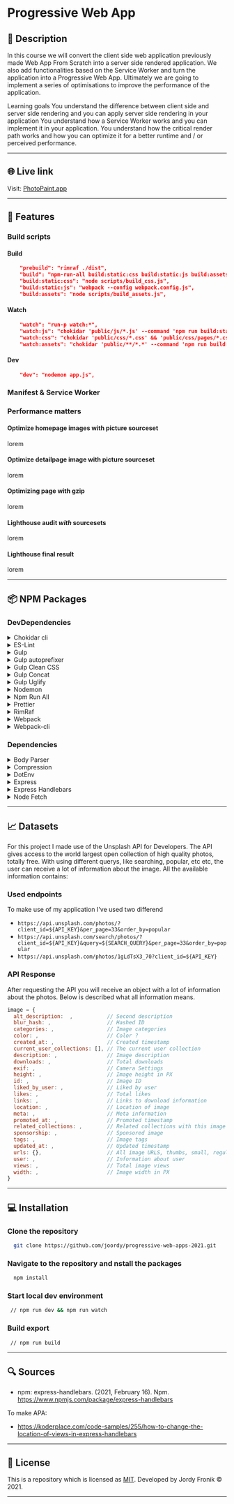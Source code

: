# Progressive Web App

## 🔦 **Description**

In this course we will convert the client side web application previously made Web App From Scratch into a server side rendered application. We also add functionalities based on the Service Worker and turn the application into a Progressive Web App. Ultimately we are going to implement a series of optimisations to improve the performance of the application.

Learning goals
You understand the difference between client side and server side rendering and you can apply server side rendering in your application
You understand how a Service Worker works and you can implement it in your application.
You understand how the critical render path works and how you can optimize it for a better runtime and / or perceived performance.

---

## 🌐 **Live link**

Visit: [PhotoPaint.app](https://photopaint.herokuapp.com/)

---

## 🚀 **Features**

### **Build scripts**

#### **Build**

```json
    "prebuild": "rimraf ./dist",
    "build": "npm-run-all build:static:css build:static:js build:assets",
    "build:static:css": "node scripts/build_css.js",
    "build:static:js": "webpack --config webpack.config.js",
    "build:assets": "node scripts/build_assets.js",
```

#### **Watch**

```json
    "watch": "run-p watch:*",
    "watch:js": "chokidar 'public/js/*.js' --command 'npm run build:static:js'",
    "watch:css": "chokidar 'public/css/*.css' && 'public/css/pages/*.css' --command 'npm run build:static:css'",
    "watch:assets": "chokidar 'public/**/*.*' --command 'npm run build:assets'"
```

#### **Dev**

```json
    "dev": "nodemon app.js",
```

### **Manifest & Service Worker**

### **Performance matters**

#### **Optimize homepage images with picture sourceset**

lorem

#### **Optimize detailpage image with picture sourceset**

lorem

#### **Optimizing page with gzip**

lorem

#### **Lighthouse audit _with_ sourcesets**

lorem

#### **Lighthouse final result**

lorem

---

## 📦 **NPM Packages**

### **DevDependencies**

<details>
  <summary> Chokidar cli</summary>
  Hello
</details>
<details>
  <summary> ES-Lint</summary>
  Hello
</details>
<details>
  <summary> Gulp</summary>
  Hello
</details>
<details>
  <summary> Gulp autoprefixer</summary>
  Hello
</details>
<details>
  <summary> Gulp Clean CSS</summary>
  Hello
</details>
<details>
  <summary> Gulp Concat</summary>
  Hello
</details>
<details>
  <summary> Gulp Uglify</summary>
  Hello
</details>
<details>
  <summary> Nodemon</summary>
  Hello
</details>
<details>
  <summary> Npm Run All</summary>
  Hello
</details>
<details>
  <summary> Prettier</summary>
  Hello
</details>
<details>
  <summary> RimRaf</summary>
  Hello
</details>
<details>
  <summary> Webpack</summary>
  Hello
</details>
<details>
  <summary> Webpack-cli</summary>
  Hello
</details>

### **Dependencies**

<details>
  <summary> Body Parser</summary>
  Hello
</details>
<details>
  <summary> Compression</summary>
  Hello
</details>
<details>
  <summary> DotEnv </summary>
  Hello
</details>
<details>
  <summary> Express</summary>
  Hello
</details>
<details>
  <summary> Express Handlebars</summary>
  Hello
</details>
<details>
  <summary> Node Fetch </summary>
  Hello
</details>

---

## 📈 **Datasets**

For this project I made use of the Unsplash API for Developers. The API gives access to the world largest open collection of high quality photos, totally free. With using different querys, like searching, popular, etc etc, the user can receive a lot of information about the image. All the available information contains:

### Used endpoints

To make use of my application I've used two differend

- `https://api.unsplash.com/photos/?client_id=${API_KEY}&per_page=33&order_by=popular`
- `https://api.unsplash.com/search/photos/?client_id=${API_KEY}&query=${SEARCH_QUERY}&per_page=33&order_by=popular `
- `https://api.unsplash.com/photos/1gLdTsX3_70?client_id=${API_KEY}`

### API Response

After requesting the API you will receive an object with a lot of information about the photos. Below is described what all information means.

```js
image = {
  alt_description:  ,           // Second description
  blur_hash: ,                  // Hashed ID
  categories: ,                 // Image categories
  color: ,                      // Color ?
  created_at: ,                 // Created timestamp
  current_user_collections: [], // The current user collection
  description: ,                // Image description
  downloads: ,                  // Total downloads
  exif: ,                       // Camera Settings
  height: ,                     // Image height in PX
  id: ,                         // Image ID
  liked_by_user: ,              // Liked by user
  likes: ,                      // Total likes
  links: ,                      // Links to download information
  location: ,                   // Location of image
  meta: ,                       // Meta information
  promoted_at: ,                // Promoted timestamp
  related_collections: ,        // Related collections with this image
  sponsorship: ,                // Sponsored image
  tags: ,                       // Image tags
  updated_at: ,                 // Updated timestamp
  urls: {},                     // All image URLS, thumbs, small, regular, full, raw
  user: ,                       // Information about user
  views: ,                      // Total image views
  width: ,                      // Image width in PX
}
```

---

## 💻 **Installation**

### Clone the repository

```bash
  git clone https://github.com/joordy/progressive-web-apps-2021.git
```

### Navigate to the repository and nstall the packages

```bash
  npm install
```

### Start local dev environment

```bash
 // npm run dev && npm run watch
```

### Build export

```bash
 // npm run build
```

---

## 🔍 **Sources**

- npm: express-handlebars. (2021, February 16). Npm. https://www.npmjs.com/package/express-handlebars

To make APA:

- https://koderplace.com/code-samples/255/how-to-change-the-location-of-views-in-express-handlebars

---

## 🔐 **License**

This is a repository which is licensed as [MIT](https://github.com/joordy/progressive-web-apps-2021/blob/master/LICENSE). Developed by Jordy Fronik ©️ 2021.

---

<!-- Add a link to your live demo in Github Pages 🌐-->

<!-- ☝️ replace this description with a description of your own work -->

<!-- replace the code in the /docs folder with your own, so you can showcase your work with GitHub Pages 🌍 -->

<!-- Add a nice poster image here at the end of the week, showing off your shiny frontend 📸 -->

<!-- Maybe a table of contents here? 📚 -->

<!-- How about a section that describes how to install this project? 🤓 -->

<!-- ...but how does one use this project? What are its features 🤔 -->

<!-- What external data source is featured in your project and what are its properties 🌠 -->

<!-- Maybe a checklist of done stuff and stuff still on your wishlist? ✅ -->

<!-- How about a license here? 📜 (or is it a licence?) 🤷 -->
